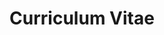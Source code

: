 ---
title: Curriculum Vitae
description: Informations about me!
image:

# Badge style
style:
    background: "#2a9d8f"
    color: "#fff"
---